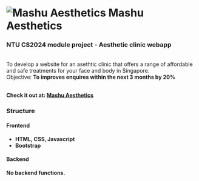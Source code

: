 # ![Mashu Aesthetics](/img/favicon.ico "Mashu Aesthetics") Mashu Aesthetics
### NTU CS2024 module project - Aesthetic clinic webapp
<br>
To develop a website for an asethtic clinic that offers a range of affordable and safe treatments for your face and body in Singapore.<br>
Objective: <b>To improves enquires within the next 3 months by 20%<b><br><br>

Check it out at: [Mashu Aesthetics](https://novemforxuz.github.io/aesthetic-clinic-cs2024)

### Structure
#### Frontend
- HTML, CSS, Javascript
- Bootstrap

#### Backend
No backend functions.
